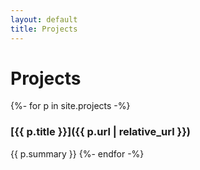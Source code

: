 ```yaml
---
layout: default
title: Projects
---
```


# Projects

{%- for p in site.projects -%}
### [{{ p.title }}]({{ p.url | relative_url }})
{{ p.summary }}
{%- endfor -%}
